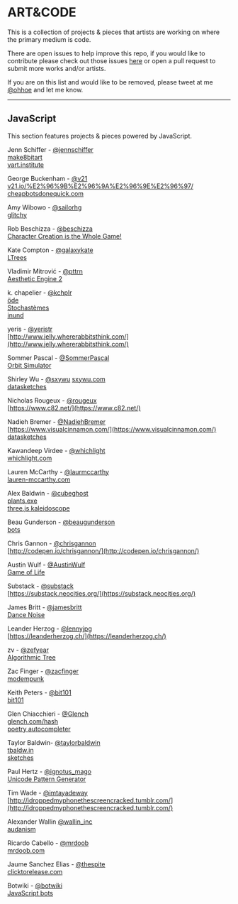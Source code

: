 # ART&CODE

This is a collection of projects & pieces that artists are working on where the primary medium is code. 

There are open issues to help improve this repo, if you would like to contribute please check out those issues [here](https://github.com/rachelnicole/art-and-code/issues) or open a pull request to submit more works and/or artists. 

If you are on this list and would like to be removed, please tweet at me [@ohhoe](http://www.twitter.com/ohhoe) and let me know.

----
## JavaScript
This section features projects & pieces powered by JavaScript.

Jenn Schiffer - [@jennschiffer](http://www.twitter.com/jennschiffer)  
[make8bitart](http://make8bitart.com)  
[vart.institute](http://vart.institute/)

George Buckenham - [@v21](http://www.twitter.com/v21)  
[v21.io/%E2%96%9B%E2%96%9A%E2%96%9E%E2%96%97/](http://v21.io/%E2%96%9B%E2%96%9A%E2%96%9E%E2%96%97/)  
[cheapbotsdonequick.com](http://www.cheapbotsdonequick)

Amy Wibowo - [@sailorhg](http://www.twitter.com/sailorhg)  
[glitchy](http://sailorhg.com/glitchy/)

Rob Beschizza - [@beschizza](http://www.twitter.com/beschizza)  
[Character Creation is the Whole Game!](https://beschizza.github.io/charactercreationisthewholegame/)

Kate Compton - [@galaxykate](http://www.twitter.com/galaxykate)  
[LTrees](http://www.galaxykate.com/Apps/Prototypes/LTrees/)

Vladimir Mitrović - [@pttrn](http://www.twitter.com/pttrn)  
[Aesthetic Engine 2](http://brutalism.rs/project/aesthetic-engine-2/)

k. chapelier - [@kchplr](http://www.twitter.com/kchplr)  
[öde](http://www.kchapelier.com/ode/)  
[Stochastèmes](http://www.kchapelier.com/stochastemes/)  
[inund](http://www.kchapelier.com/inund/)

yeris - [@yeristr](http://www.twitter.com/yeristr)  
[http://www.jelly.whererabbitsthink.com/](http://www.jelly.whererabbitsthink.com/)

Sommer Pascal - [@SommerPascal](http://www.twitter.com/SommerPascal)  
[Orbit Simulator](http://codelis.ch/orbit/)

Shirley Wu - [@sxywu](https://twitter.com/sxywu) 
[sxywu.com](http://sxywu.com/)  
[datasketches](http://sxywu.com/)

Nicholas Rougeux - [@rougeux](http://www.twitter.com/rougeux)  
[https://www.c82.net/](https://www.c82.net/)  

Nadieh Bremer - [@NadiehBremer](http://www.twitter.com/NadiehBremer)  
[https://www.visualcinnamon.com/](https://www.visualcinnamon.com/)  
[datasketches](http://sxywu.com/)

Kawandeep Virdee - [@whichlight](http://www.whichlight.com)  
[whichlight.com](http://www.whichlight.com)  

Lauren McCarthy - [@laurmccarthy](http://www.twitter.com/laurmccarthy)  
[lauren-mccarthy.com](http://lauren-mccarthy.com/)

Alex Baldwin - [@cubeghost](http://www.twitter.com/cubeghost)  
[plants.exe](https://codepen.io/goosey/pen/xEJVZx)  
[three.js kaleidoscope](https://codepen.io/goosey/pen/GooRZj)

Beau Gunderson - [@beaugunderson](https://twitter.com/beaugunderson)  
[bots](https://mobile.twitter.com/beaugunderson/lists/my-bots)  

Chris Gannon - [@chrisgannon](http://www.twitter.com/chrisgannon)  
[http://codepen.io/chrisgannon/](http://codepen.io/chrisgannon/)  

Austin Wulf - [@AustinWulf](http://www.twitter.com/AustinWulf)  
[Game of Life](http://codepen.io/atwulf/full/oLBmWO/)  

Substack - [@substack](http://www.twitter.com/substack)  
[https://substack.neocities.org/](https://substack.neocities.org/)

James Britt - [@jamesbritt](http://www.twitter.com/jamesbritt)  
[Dance Noise](http://www.dancenoise.com)  

Leander Herzog - [@lennyjpg](http://www.twitter.com/lennyjpg)  
[https://leanderherzog.ch/](https://leanderherzog.ch/)

zv - [@zefyear](http://www.twitter.com/zefyear)  
[Algorithmic Tree](http://zv.github.io/algorithmic-tree.html)  

Zac Finger - [@zacfinger](http://www.twitter.com/zacfinger)  
[modempunk](http://modempunk.com/)  

Keith Peters - [@bit101](http://www.twitter.com/bit101)  
[bit101](https://bit101.github.io/lab/index.html)

Glen Chiacchieri - [@Glench](http://www.twitter.com/glench)  
[glench.com/hash](http://glench.com/hash)  
[poetry autocompleter](http://glench.com/PoetryAutocompleter/)

Taylor Baldwin- [@taylorbaldwin](http://www.twitter.com/taylorbaldwin)  
[tbaldw.in](http://tbaldw.in)  
[sketches](http://rolyatmax.github.io/sketches)  

Paul Hertz - [@ignotus_mago](http://www.twitter.com/ignotus_mago)  
[Unicode Pattern Generator](http://paulhertz.net/saic/artware/code/unimundo_02.html)

Tim Wade - [@imtayadeway](http://www.twitter.com/imtayadeway)  
[http://idroppedmyphonethescreencracked.tumblr.com/](http://idroppedmyphonethescreencracked.tumblr.com/)  

Alexander Wallin [@wallin_inc](http://www.twitter.com/wallin_inc)  
[audanism](http://audanism.alexanderwallin.com)  

Ricardo Cabello - [@mrdoob](http://www.twitter.com/mrdoob)  
[mrdoob.com](http://www.mrdoob.com)  

Jaume Sanchez Elias - [@thespite](http://www.twitter.com/thespite)  
[clicktorelease.com](http://www.clicktorelease.com)  

Botwiki - [@botwiki](http://www.botwiki.org)  
[JavaScript bots](https://botwiki.org/tag/bot+javascript/)